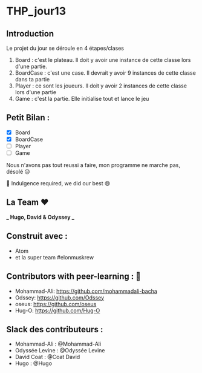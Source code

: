 # THP_jour13

## Introduction

Le projet du jour se déroule en 4 étapes/clases
1. Board : c'est le plateau. Il doit y avoir une instance de cette classe lors d'une partie.
2. BoardCase : c'est une case. Il devrait y avoir 9 instances de cette classe dans ta partie
3. Player : ce sont les joueurs. Il doit y avoir 2 instances de cette classe lors d'une partie
4. Game : c'est la partie. Elle initialise tout et lance le jeu


## Petit Bilan :

- [x] Board
- [x] BoardCase
- [ ] Player
- [ ] Game 

Nous n'avons pas tout reussi a faire, mon programme ne marche pas, désolé :cry:

:pray: Indulgence required, we did our best :smile:

## La Team :heart:

**_ Hugo, David & Odyssey _**

## Construit avec :

* Atom
* et la super team #elonmuskrew

## Contributors with peer-learning : :love_letter:

* Mohammad-Ali: https://github.com/mohammadali-bacha
* Odssey: https://github.com/Odssey
* oseus: https://github.com/oseus
* Hug-O: https://github.com/Hug-O

## Slack des contributeurs :

* Mohammad-Ali : @Mohammad-Ali
* Odyssée Levine : @Odyssée Levine
* David Coat : @Coat David
* Hugo : @Hugo
